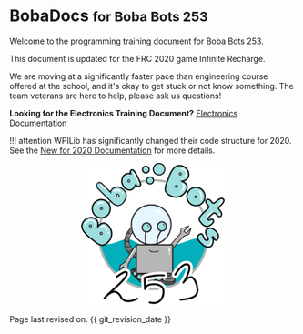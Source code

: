 # BobaDocs <small>for Boba Bots 253</small> 

Welcome to the programming training document for Boba Bots 253. 

This document is updated for the FRC 2020 game Infinite Recharge.

We are moving at a significantly faster pace than engineering course offered at the school, and it's okay to get stuck or not know something. The team veterans are here to help, please ask us questions!

**Looking for the Electronics Training Document?** [Electronics Documentation](https://www.youtube.com/watch?v=dQw4w9WgXcQ)

!!! attention
	WPILib has significantly changed their code structure for 2020. See the [New for 2020 Documentation](https://docs.wpilib.org/en/latest/docs/software/wpilib-overview/new-for-2020.html#new-for-2020) for more details. 

<p>
    <img src="assets/logo.png" alt="Boba Bot" style="width:50%"/>
    <style>
        img {
            display: block;
            margin-left: auto;
            margin-right: auto;
        }
    </style>
</p>

Page last revised on: {{ git_revision_date }}
